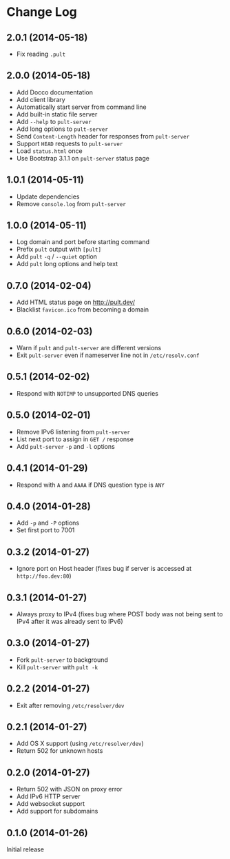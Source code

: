 # Change Log

## 2.0.1 (2014-05-18)

 * Fix reading `.pult`

## 2.0.0 (2014-05-18)

 * Add Docco documentation
 * Add client library
 * Automatically start server from command line
 * Add built-in static file server
 * Add `--help` to `pult-server`
 * Add long options to `pult-server`
 * Send `Content-Length` header for responses from `pult-server`
 * Support `HEAD` requests to `pult-server`
 * Load `status.html` once
 * Use Bootstrap 3.1.1 on `pult-server` status page

## 1.0.1 (2014-05-11)

 * Update dependencies
 * Remove `console.log` from `pult-server`

## 1.0.0 (2014-05-11)

 * Log domain and port before starting command
 * Prefix `pult` output with `[pult]`
 * Add `pult` `-q` / `--quiet` option
 * Add `pult` long options and help text

## 0.7.0 (2014-02-04)

* Add HTML status page on http://pult.dev/
* Blacklist `favicon.ico` from becoming a domain

## 0.6.0 (2014-02-03)

* Warn if `pult` and `pult-server` are different versions
* Exit `pult-server` even if nameserver line not in `/etc/resolv.conf`

## 0.5.1 (2014-02-02)

* Respond with `NOTIMP` to unsupported DNS queries

## 0.5.0 (2014-02-01)

* Remove IPv6 listening from `pult-server`
* List next port to assign in `GET /` response
* Add `pult-server` `-p` and `-l` options

## 0.4.1 (2014-01-29)

* Respond with `A` and `AAAA` if DNS question type is `ANY`

## 0.4.0 (2014-01-28)

* Add `-p` and `-P` options
* Set first port to 7001

## 0.3.2 (2014-01-27)

* Ignore port on Host header (fixes bug if server is accessed at
  `http://foo.dev:80`)

## 0.3.1 (2014-01-27)

* Always proxy to IPv4 (fixes bug where POST body was not being sent to
  IPv4 after it was already sent to IPv6)

## 0.3.0 (2014-01-27)

* Fork `pult-server` to background
* Kill `pult-server` with `pult -k`

## 0.2.2 (2014-01-27)

* Exit after removing `/etc/resolver/dev`

## 0.2.1 (2014-01-27)

* Add OS X support (using `/etc/resolver/dev`)
* Return 502 for unknown hosts

## 0.2.0 (2014-01-27)

* Return 502 with JSON on proxy error
* Add IPv6 HTTP server
* Add websocket support
* Add support for subdomains

## 0.1.0 (2014-01-26)

Initial release
